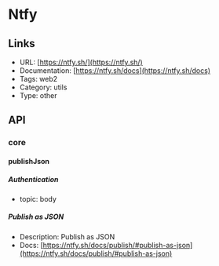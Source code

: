 # Ntfy

## Links

* URL: [https://ntfy.sh/](https://ntfy.sh/)
* Documentation: [https://ntfy.sh/docs](https://ntfy.sh/docs)
* Tags: web2
* Category: utils
* Type: other

## API

### core

#### publishJson

##### Authentication

* topic: body

##### Publish as JSON

* Description: Publish as JSON
* Docs: [https://ntfy.sh/docs/publish/#publish-as-json](https://ntfy.sh/docs/publish/#publish-as-json)
